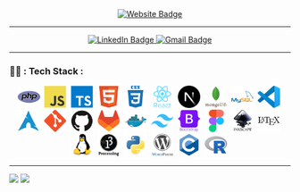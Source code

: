 <div id="website" align="center">
  <a href="https://www.lycdev.tech" target="_blank">
    <img src="https://img.shields.io/badge/My%20Website-884ac2?style=for-the-badge" alt="Website Badge"/>
  </a>
</div>

---

<div id="badges" align="center">
  <a href="https://www.linkedin.com/in/lorris-colini/" target="_blank">
    <img src="https://img.shields.io/badge/LinkedIn-blue?style=for-the-badge&logo=linkedin&logoColor=white" alt="LinkedIn Badge"/>
  </a>
  <a href="mailto:lorris.colini@gmail.com" target="_blank">
    <img src="https://img.shields.io/badge/lorris.colini%40gmail.com-Gmail-red?style=for-the-badge&logo=gmail&logoColor=red" alt="Gmail Badge"/>
  </a>
</div>

---

### 👨‍💻 : Tech Stack :

<div align="center">
  <a href="https://www.php.net/docs.php" target="_blank"><img src="https://github.com/devicons/devicon/blob/master/icons/php/php-original.svg" title="PHP" alt="PHP" width="40" height="40"/></a>&nbsp;
  <a href="https://developer.mozilla.org/en-US/docs/Web/JavaScript" target="_blank"><img src="https://github.com/devicons/devicon/blob/master/icons/javascript/javascript-original.svg" title="JavaScript" alt="JavaScript" width="40" height="40"/></a>&nbsp;
  <a href="https://www.typescriptlang.org/docs/handbook/typescript-in-5-minutes.html" target="_blank"><img src="https://github.com/devicons/devicon/blob/master/icons/typescript/typescript-original.svg" title="TypeScript" alt="TypeScript" width="40" height="40"/></a>&nbsp;
  <a href="https://developer.mozilla.org/en-US/docs/Web/HTML" target="_blank"><img src="https://github.com/devicons/devicon/blob/master/icons/html5/html5-original.svg" title="HTML5" alt="HTML" width="40" height="40"/></a>&nbsp;
  <a href="https://developer.mozilla.org/en-US/docs/Web/CSS" target="_blank"><img src="https://github.com/devicons/devicon/blob/master/icons/css3/css3-plain-wordmark.svg"  title="CSS3" alt="CSS" width="40" height="40"/></a>&nbsp;
  <a href="https://react.dev/learn" target="_blank"><img src="https://github.com/devicons/devicon/blob/master/icons/react/react-original-wordmark.svg" title="React.js" alt="React.js" width="40" height="40"/></a>&nbsp;
 <!-- <a href="https://docs.angularjs.org/api" target="_blank"><img src="https://github.com/devicons/devicon/blob/master/icons/angularjs/angularjs-original.svg" title="Angularjs" alt="Angularjs" width="40" height="40"/></a>&nbsp; -->
  <a href="https://nextjs.org/docs" target="_blank"><img src="https://github.com/devicons/devicon/blob/master/icons/nextjs/nextjs-original.svg" title="Nextjs" alt="Nextjs" width="40" height="40"/></a>&nbsp;
  <a href="https://www.mongodb.com/docs/" target="_blank"><img src="https://github.com/devicons/devicon/blob/master/icons/mongodb/mongodb-original-wordmark.svg" title="MongoDB"  alt="MongoDB" width="40" height="40"/></a>&nbsp;
  <a href="https://dev.mysql.com/doc/" target="_blank"><img src="https://github.com/devicons/devicon/blob/master/icons/mysql/mysql-original-wordmark.svg" title="MySQL"  alt="MySQL" width="40" height="40"/></a>&nbsp;
  <a href="https://code.visualstudio.com/docs" target="_blank"><img src="https://github.com/devicons/devicon/blob/master/icons/vscode/vscode-original.svg" title="VSCode" alt="VSCode" width="40" height="40"/></a>&nbsp;
  <a href="https://wiki.archlinux.org/" target="_blank"><img src="https://github.com/devicons/devicon/blob/master/icons/archlinux/archlinux-original.svg" title="Archlinux"  alt="Archlinux" width="40" height="40"/></a>&nbsp;
  <a href="https://git-scm.com/doc" target="_blank"><img src="https://github.com/devicons/devicon/blob/master/icons/git/git-original.svg" title="git" alt="git" width="40" height="40"/></a>&nbsp;
  <a href="https://docs.github.com/en/get-started" target="_blank"><img src="https://github.com/devicons/devicon/blob/master/icons/github/github-original.svg" title="github" alt="github" width="40" height="40"/></a>&nbsp;
  <a href="https://docs.gitlab.com/" target="_blank"><img src="https://github.com/devicons/devicon/blob/master/icons/gitlab/gitlab-original.svg" title="gitlab" alt="gitlab" width="40" height="40"/></a>&nbsp;
  <a href="https://docs.docker.com/get-started/overview/" target="_blank"><img src="https://github.com/devicons/devicon/blob/master/icons/docker/docker-original.svg" title="Docker"  alt="Docker" width="40" height="40"/></a>&nbsp;
  <a href="https://v2.tailwindcss.com/docs" target="_blank"><img src="https://github.com/devicons/devicon/blob/master/icons/tailwindcss/tailwindcss-original.svg" title="TailwindCSS" alt="TailwindCSS" width="40" height="40"/></a>&nbsp;
  <a href="https://getbootstrap.com/docs/5.3/getting-started/introduction/" target="_blank"><img src="https://github.com/devicons/devicon/blob/master/icons/bootstrap/bootstrap-original-wordmark.svg" title="Bootstrap" alt="Bootstrap" width="40" height="40"/></a>&nbsp;
  <a href="https://www.figma.com/" target="_blank"><img src="https://github.com/devicons/devicon/blob/master/icons/figma/figma-original.svg" title="Figma"  alt="Figma" width="40" height="40"/></a>&nbsp;
  <a href="https://inkscape.org/*docs/" target="_blank"><img src="https://github.com/devicons/devicon/blob/master/icons/inkscape/inkscape-original-wordmark.svg" title="Inkscape"  alt="Inkscape" width="40" height="40"/></a>&nbsp;
  <a href="https://www.latex-project.org/help/documentation/" target="_blank"><img src="https://github.com/devicons/devicon/blob/master/icons/latex/latex-original.svg" title="LATEX" alt="LATEX" width="40" height="40"/></a>&nbsp;
  <a href="https://docs.kernel.org/" target="_blank"><img src="https://github.com/devicons/devicon/blob/master/icons/linux/linux-original.svg" title="Linux" alt="Linux" width="40" height="40"/></a>&nbsp;
  <a href="https://processing.org/reference/" target="_blank"><img src="https://github.com/devicons/devicon/blob/master/icons/processing/processing-original-wordmark.svg" title="Processing" alt="Processing" width="40" height="40"/></a>&nbsp;
  <a href="https://www.python.org/doc/" target="_blank"><img src="https://github.com/devicons/devicon/blob/master/icons/python/python-original.svg" title="Python" alt="Python" width="40" height="40"/></a>&nbsp;
  <a href="https://wordpress.org/documentation/" target="_blank"><img src="https://github.com/devicons/devicon/blob/master/icons/wordpress/wordpress-original.svg" title="WordPress" alt="WordPress" width="40" height="40"/></a>&nbsp;
  <a href="https://devdocs.io/c/" target="_blank"><img src="https://github.com/devicons/devicon/blob/master/icons/c/c-original.svg" title="C" alt="C" width="40" height="40"/></a>&nbsp;
  <a href="https://www.r-project.org/other-docs.html" target="_blank"><img src="https://github.com/devicons/devicon/blob/master/icons/r/r-original.svg" title="R" alt="R" width="40" height="40"/></a>&nbsp;
</div>

---
![](http://github-profile-summary-cards.vercel.app/api/cards/stats?username=ydelyn&theme=transparent)
![](http://github-profile-summary-cards.vercel.app/api/cards/repos-per-language?username=ydelyn&theme=transparent)
